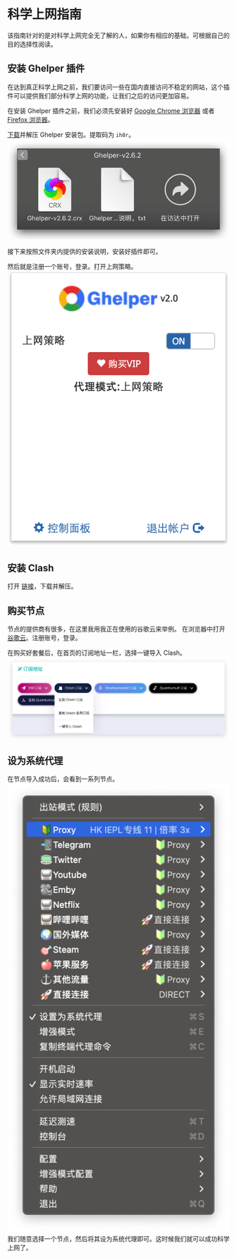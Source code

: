 # 科学上网指南

该指南针对的是对科学上网完全无了解的人，如果你有相应的基础，可根据自己的目的选择性阅读。

## 安装 Ghelper 插件

在达到真正科学上网之前，我们要访问一些在国内直接访问不稳定的网站，这个插件可以提供我们部分科学上网的功能，让我们之后的访问更加容易。

在安装 Ghelper 插件之前，我们必须先安装好 [ Google Chrome 浏览器](https://www.google.com/chrome/) 或者 [Firefox 浏览器](https://www.mozilla.org/en-US/firefox/new/)。

[下载](https://pan.baidu.com/s/1FELgjPfxVPqinsz03SghrA)并解压 Ghelper 安装包。提取码为 `ih0r`。
![](images/2022-07-03-11-38-56.png)

接下来按照文件夹内提供的安装说明，安装好插件即可。

然后就是注册一个账号，登录。打开上网策略。
![](images/2022-07-03-11-42-15.png)

## 安装 Clash

打开 [链接](https://pan.baidu.com/s/1rYgf1Mjrs1Pn72tSrWwm7w?pwd=0sms)，下载并解压。


## 购买节点

节点的提供商有很多，在这里我用我正在使用的谷歌云来举例。
在浏览器中打开 [谷歌云](https://scto05.xyz/auth/register?code=vhDs)。注册账号，登录。

在购买好套餐后，在首页的订阅地址一栏，选择一键导入 Clash。
![](images/2022-07-03-15-58-40.png)

## 设为系统代理

在节点导入成功后，会看到一系列节点。
![](images/2022-07-03-16-00-28.png)
我们随意选择一个节点，然后将其设为系统代理即可。这时候我们就可以成功科学上网了。
